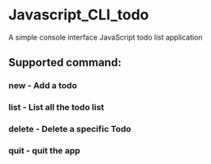 # Javascript_CLI_todo
A simple console interface JavaScript todo list application

## Supported command:
### new - Add a todo
### list - List all the todo list
### delete - Delete a specific Todo
### quit - quit the app
